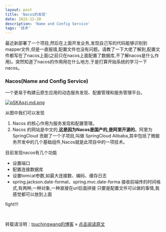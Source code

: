 ```yaml
---
layout: post
title: 'Nacos的发现'
date: 2022-12-20
description: 'Name and Config Service'
tags: '技术'
--- 
```

  最近新部署了一个项目,然后在上面开发业务,发现自己写的代码能够识别到mapper文件,但是一直报错,配置文件也没有问题。请教了一下大佬了解到,配置文件都写在了nacos上面(之前只在nacos上面配置了数据库,不了解nacos是什么作用)。突然知道了nacos的作用用在什么地方,于是打算开始系统的学习一下nacos。

### Nacos(Name and Config Service)
一个更易于构建云原生应用的动态服务发现、配置管理和服务管理平台。

[![pSKAqzj.md.png](https://s1.ax1x.com/2023/01/13/pSKAqzj.md.png)](https://imgse.com/i/pSKAqzj)

从图中我们可以发现
1. Nacos 的核心作用为服务发现和配置管理。
2. Nacos 的网站是中文的,**这是因为Nacos是国产的,是阿里开源的**。阿里为 SpringCloud 贡献了一个子项目,叫做 SpringCloud Alibaba,其中包括了微服务开发中的几个基础组件,Nacos就是此项目中的一项技术。

目前发现nacos有几个功能

- 设置端口
- 配置连接数据库
- 设置tomcat参数,如最大连接数、编码、缓存日志
- spring.jackson.date-format、spring.mvc.date-forma 接收前端传的时间格式,有两种,一种对象,一种直接在url后面拼接
只要是配置文件可以做的事情,我感觉都可以放到上面

fight!!!

<br>

转载请注明：[touchingwang的博客](http://touchingwang.github.io) » [点击阅读原文](http://https://github.com/touchingwang/touchingwang.github.io/tree/master/_posts/2022-12-07-Bean&Map.md)
